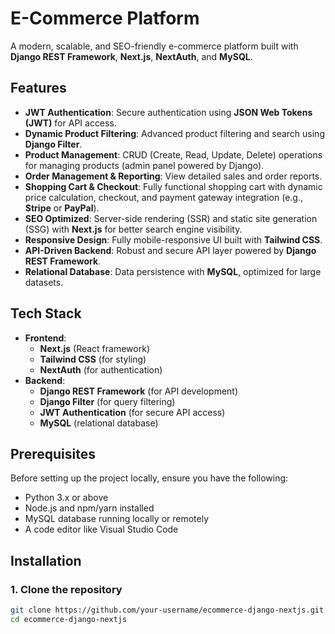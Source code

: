 # E-Commerce Platform

A modern, scalable, and SEO-friendly e-commerce platform built with **Django REST Framework**, **Next.js**, **NextAuth**, and **MySQL**.

## Features
- **JWT Authentication**: Secure authentication using **JSON Web Tokens (JWT)** for API access.
- **Dynamic Product Filtering**: Advanced product filtering and search using **Django Filter**.
- **Product Management**: CRUD (Create, Read, Update, Delete) operations for managing products (admin panel powered by Django).
- **Order Management & Reporting**:  View detailed sales and order reports.
- **Shopping Cart & Checkout**: Fully functional shopping cart with dynamic price calculation, checkout, and payment gateway integration (e.g., **Stripe** or **PayPal**).
- **SEO Optimized**: Server-side rendering (SSR) and static site generation (SSG) with **Next.js** for better search engine visibility.
- **Responsive Design**: Fully mobile-responsive UI built with **Tailwind CSS**.
- **API-Driven Backend**: Robust and secure API layer powered by **Django REST Framework**.
- **Relational Database**: Data persistence with **MySQL**, optimized for large datasets.

## Tech Stack
- **Frontend**:
  - **Next.js** (React framework)
  - **Tailwind CSS** (for styling)
  - **NextAuth** (for authentication)
- **Backend**:
  - **Django REST Framework** (for API development)
  - **Django Filter** (for query filtering)
  - **JWT Authentication** (for secure API access)
  - **MySQL** (relational database)
  
## Prerequisites
Before setting up the project locally, ensure you have the following:
- Python 3.x or above
- Node.js and npm/yarn installed
- MySQL database running locally or remotely
- A code editor like Visual Studio Code

## Installation

### 1. Clone the repository
```bash
git clone https://github.com/your-username/ecommerce-django-nextjs.git
cd ecommerce-django-nextjs
